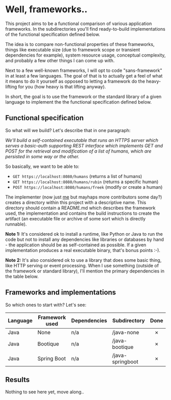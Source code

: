 # Well, frameworks..

This project aims to be a functional comparison of various application
frameworks. In the subdirectories you'll find ready-to-build implementations
of the functional specification defined below.

The idea is to compare non-functional properties of these frameworks, things
like executable size (due to framework scope or transient dependencies for
example), system resource usage, conceptual complexity, and probably a few
other things I can come up with.

Next to a few well-known frameworks, I will opt to code "sans-framework" in
at least a few languages. The goal of that is to actually get a feel of what
it means to do it yourself as opposed to letting a framework do the
heavy-lifting for you (how heavy is that lifting anyway).

In short, the goal is to use the framework or the standard library of a given
language to implement the the functional specification defined below.

## Functional specification

So what will we build? Let's describe that in one paragraph:

*We'll build a self-contained executable that runs an HTTPS server which serves
a basic-auth supporting REST interface which implements GET and POST for the
retrieval and modification of a list of humans, which are persisted in some
way or the other.*

So basically, we want to be able to:

 * `GET https://localhost:8080/humans` (returns a list of humans)
 * `GET https://localhost:8080/humans/rubin` (returns a specific human)
 * `POST https://localhost:8080/humans/freek` (modify or create a human)

The implementer (now just [me](https://github.com/rubin55/) but mayhaps more
contributors some day?) creates a directory within this project with a
descriptive name. This directory should contain a README.md which describes
the framework used, the implementation and contains the build instructions to
create the artifact (an executable file or archive of some sort which is
directly runnable).

**Note 1:**  It's considered ok to install a runtime, like Python or Java to run the
code but not to install any dependencies like libraries or databases by hand -
the application should be as self-contained as possible. If a given
implementation produces a real executable binary, that's bonus points :-).

**Note 2:** It's also considered ok to use a library that does some basic thing,
like HTTP serving or event processing. When I use something (outside of the
framework or standard library), I'll mention the primary dependencies in the
table below.

## Frameworks and implementations

So which ones to start with? Let's see:


| Language     | Framework used | Dependencies    | Subdirectory     | Done |
| ------------ |--------------- | --------------- | ---------------- |:----:|
| Java         | None           | n/a             | /java-none       |  ✗  |
| Java         | Bootique       | n/a             | /java-bootique   |  ✗  |
| Java         | Spring Boot    | n/a             | /java-springboot |  ✗  |

## Results

Nothing to see here yet, move along..
